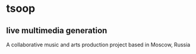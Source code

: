 # tsoop
## live multimedia generation


A collaborative music and arts production project based in Moscow, Russia